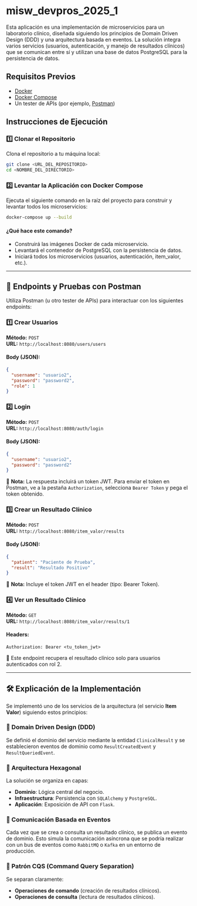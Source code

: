# misw_devpros_2025_1

Esta aplicación es una implementación de microservicios para un laboratorio clínico, diseñada siguiendo los principios de Domain Driven Design (DDD) y una arquitectura basada en eventos. La solución integra varios servicios (usuarios, autenticación, y manejo de resultados clínicos) que se comunican entre sí y utilizan una base de datos PostgreSQL para la persistencia de datos.

## Requisitos Previos

- [Docker](https://docs.docker.com/get-docker/)
- [Docker Compose](https://docs.docker.com/compose/install/)
- Un tester de APIs (por ejemplo, [Postman](https://www.postman.com/))

## Instrucciones de Ejecución

### 1️⃣ Clonar el Repositorio
Clona el repositorio a tu máquina local:

```bash
git clone <URL_DEL_REPOSITORIO>
cd <NOMBRE_DEL_DIRECTORIO>
```

### 2️⃣ Levantar la Aplicación con Docker Compose

Ejecuta el siguiente comando en la raíz del proyecto para construir y levantar todos los microservicios:

```bash
docker-compose up --build
```

#### ¿Qué hace este comando?
- Construirá las imágenes Docker de cada microservicio.
- Levantará el contenedor de PostgreSQL con la persistencia de datos.
- Iniciará todos los microservicios (usuarios, autenticación, item_valor, etc.).

---

## 📡 Endpoints y Pruebas con Postman

Utiliza Postman (u otro tester de APIs) para interactuar con los siguientes endpoints:

### 1️⃣ Crear Usuarios

**Método:** `POST`  
**URL:** `http://localhost:8080/users/users`

#### Body (JSON):
```json
{
  "username": "usuario2",
  "password": "password2",
  "role": 1
}
```

### 2️⃣ Login

**Método:** `POST`  
**URL:** `http://localhost:8080/auth/login`

#### Body (JSON):
```json
{
  "username": "usuario2",
  "password": "password2"
}
```

📝 **Nota:** La respuesta incluirá un token JWT. Para enviar el token en Postman, ve a la pestaña `Authorization`, selecciona `Bearer Token` y pega el token obtenido.

### 3️⃣ Crear un Resultado Clínico

**Método:** `POST`  
**URL:** `http://localhost:8080/item_valor/results`

#### Body (JSON):
```json
{
  "patient": "Paciente de Prueba",
  "result": "Resultado Positivo"
}
```

🔹 **Nota:** Incluye el token JWT en el header (tipo: Bearer Token).

### 4️⃣ Ver un Resultado Clínico

**Método:** `GET`  
**URL:** `http://localhost:8080/item_valor/results/1`

#### Headers:
```plaintext
Authorization: Bearer <tu_token_jwt>
```
📌 Este endpoint recupera el resultado clínico solo para usuarios autenticados con rol 2.

---

## 🛠 Explicación de la Implementación

Se implementó uno de los servicios de la arquitectura (el servicio **Item Valor**) siguiendo estos principios:

### 📌 Domain Driven Design (DDD)

Se definió el dominio del servicio mediante la entidad `ClinicalResult` y se establecieron eventos de dominio como `ResultCreatedEvent` y `ResultQueriedEvent`.

### 📌 Arquitectura Hexagonal

La solución se organiza en capas:

- **Dominio**: Lógica central del negocio.
- **Infraestructura**: Persistencia con `SQLAlchemy` y `PostgreSQL`.
- **Aplicación**: Exposición de API con `Flask`.

### 📌 Comunicación Basada en Eventos

Cada vez que se crea o consulta un resultado clínico, se publica un evento de dominio. Esto simula la comunicación asíncrona que se podría realizar con un bus de eventos como `RabbitMQ` o `Kafka` en un entorno de producción.

### 📌 Patrón CQS (Command Query Separation)

Se separan claramente:

- **Operaciones de comando** (creación de resultados clínicos).
- **Operaciones de consulta** (lectura de resultados clínicos).

